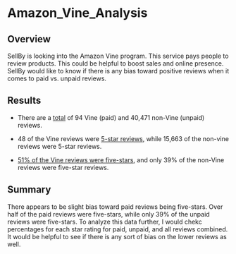 # Amazon_Vine_Analysis

## Overview
SellBy is looking into the Amazon Vine program.  This service pays people to review products.  This could be helpful to boost sales and online presence.  SellBy would like to know if there is any bias toward positive reviews when it comes to paid vs. unpaid reviews.

## Results
* There are a [total](review_count.PNG) of 94 Vine (paid) and 40,471 non-Vine (unpaid) reviews.

* 48 of the Vine reviews were [5-star reviews](five_stars.PNG), while 15,663 of the non-vine reviews were 5-star reviews.

* [51% of the Vine reviews were five-stars](percentages.PNG), and only 39% of the non-Vine reviews were five-star reviews.

## Summary
There appears to be slight bias toward paid reviews being five-stars.  Over half of the paid reviews were five-stars, while only 39% of the unpaid reviews were five-stars.  To analyze this data further, I would chekc percentages for each star rating for paid, unpaid, and all reviews combined.  It would be helpful to see if there is any sort of bias on the lower reviews as well.
